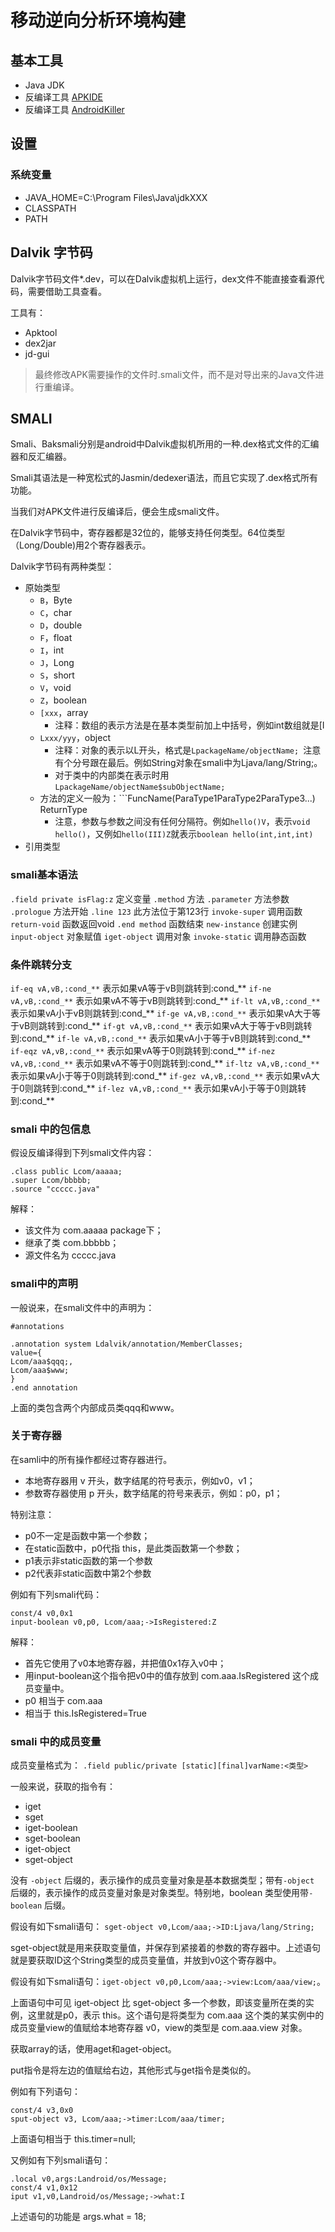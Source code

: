 # 移动逆向分析环境构建

## 基本工具
- Java JDK
- 反编译工具 [APKIDE](https://down.52pojie.cn/Tools/)
- 反编译工具 [AndroidKiller](https://down.52pojie.cn/Tools/)

## 设置
### 系统变量
- JAVA_HOME=C:\Program Files\Java\jdkXXX
- CLASSPATH
- PATH

## Dalvik 字节码

Dalvik字节码文件*.dev，可以在Dalvik虚拟机上运行，dex文件不能直接查看源代码，需要借助工具查看。

工具有：
- Apktool
- dex2jar
- jd-gui

> 最终修改APK需要操作的文件时.smali文件，而不是对导出来的Java文件进行重编译。

## SMALI

Smali、Baksmali分别是android中Dalvik虚拟机所用的一种.dex格式文件的汇编器和反汇编器。

Smali其语法是一种宽松式的Jasmin/dedexer语法，而且它实现了.dex格式所有功能。

当我们对APK文件进行反编译后，便会生成smali文件。

在Dalvik字节码中，寄存器都是32位的，能够支持任何类型。64位类型（Long/Double)用2个寄存器表示。

Dalvik字节码有两种类型：
- 原始类型
  - ```B```，Byte
  - ```C```，char
  - ```D```，double
  - ```F```，float
  - ```I```，int
  - ```J```，Long
  - ```S```，short
  - ```V```，void
  - ```Z```，boolean
  - ```[xxx```，array 
    - 注释：数组的表示方法是在基本类型前加上中括号，例如int数组就是[I
  - ```Lxxx/yyy```，object
    - 注释：对象的表示以L开头，格式是```LpackageName/objectName; ```注意有个分号跟在最后。例如String对象在smali中为Ljava/lang/String;。
    - 对于类中的内部类在表示时用```LpackageName/objectName$subObjectName;```
  - 方法的定义一般为：```FuncName(ParaType1ParaType2ParaType3...) ReturnType
    - 注意，参数与参数之间没有任何分隔符。例如```hello()V```，表示```void hello()```，又例如```hello(III)Z```就表示```boolean hello(int,int,int)```
- 引用类型

### smali基本语法

```.field private isFlag:z``` 定义变量
```.method``` 方法
```.parameter``` 方法参数
```.prologue``` 方法开始
```.line 123``` 此方法位于第123行
```invoke-super``` 调用函数
```return-void``` 函数返回void
```.end method``` 函数结束
```new-instance``` 创建实例
```input-object``` 对象赋值
```iget-object``` 调用对象
```invoke-static``` 调用静态函数

### 条件跳转分支

```if-eq vA,vB,:cond_**``` 表示如果vA等于vB则跳转到:cond_**
```if-ne vA,vB,:cond_**``` 表示如果vA不等于vB则跳转到:cond_**
```if-lt vA,vB,:cond_**``` 表示如果vA小于vB则跳转到:cond_**
```if-ge vA,vB,:cond_**``` 表示如果vA大于等于vB则跳转到:cond_**
```if-gt vA,vB,:cond_**``` 表示如果vA大于等于vB则跳转到:cond_**
```if-le vA,vB,:cond_**``` 表示如果vA小于等于vB则跳转到:cond_**
```if-eqz vA,vB,:cond_**``` 表示如果vA等于0则跳转到:cond_**
```if-nez vA,vB,:cond_**``` 表示如果vA不等于0则跳转到:cond_**
```if-ltz vA,vB,:cond_**``` 表示如果vA小于等于0则跳转到:cond_**
```if-gez vA,vB,:cond_**``` 表示如果vA大于0则跳转到:cond_**
```if-lez vA,vB,:cond_**``` 表示如果vA小于等于0则跳转到:cond_**

### smali 中的包信息

假设反编译得到下列smali文件内容：

```
.class public Lcom/aaaaa;
.super Lcom/bbbbb;
.source "ccccc.java"
```

解释：
- 该文件为 com.aaaaa package下；
- 继承了类 com.bbbbb；
- 源文件名为 ccccc.java

### smali中的声明

一般说来，在smali文件中的声明为：
```
#annotations

.annotation system Ldalvik/annotation/MemberClasses;
value={
Lcom/aaa$qqq;,
Lcom/aaa$www;
}
.end annotation
```
上面的类包含两个内部成员类qqq和www。

### 关于寄存器

在samli中的所有操作都经过寄存器进行。
- 本地寄存器用 v 开头，数字结尾的符号表示，例如v0，v1；
- 参数寄存器使用 p 开头，数字结尾的符号来表示，例如：p0，p1；

特别注意：
- p0不一定是函数中第一个参数；
- 在static函数中，p0代指 this，是此类函数第一个参数；
- p1表示非static函数的第一个参数
- p2代表非static函数中第2个参数

例如有下列smali代码：
```
const/4 v0,0x1
input-boolean v0,p0, Lcom/aaa;->IsRegistered:Z
```

解释：
- 首先它使用了v0本地寄存器，并把值0x1存入v0中；
- 用input-boolean这个指令把v0中的值存放到 com.aaa.IsRegistered 这个成员变量中。
- p0 相当于 com.aaa
- 相当于 this.IsRegistered=True

### smali 中的成员变量

成员变量格式为：
```.field public/private [static][final]varName:<类型>```

一般来说，获取的指令有：
- iget
- sget
- iget-boolean
- sget-boolean
- iget-object
- sget-object

没有 ```-object``` 后缀的，表示操作的成员变量对象是基本数据类型；带有```-object``` 后缀的，表示操作的成员变量对象是对象类型。特别地，boolean 类型使用带```-boolean``` 后缀。

假设有如下smali语句：
```sget-object v0,Lcom/aaa;->ID:Ljava/lang/String;```

sget-object就是用来获取变量值，并保存到紧接着的参数的寄存器中。上述语句就是要获取ID这个String类型的成员变量值，并放到v0这个寄存器中。


假设有如下smali语句：```iget-object v0,p0,Lcom/aaa;->view:Lcom/aaa/view;```。

上面语句中可见 iget-object 比 sget-object 多一个参数，即该变量所在类的实例，这里就是p0，表示 this。这个语句是将类型为 com.aaa 这个类的某实例中的成员变量view的值赋给本地寄存器 v0，view的类型是 com.aaa.view 对象。


获取array的话，使用aget和aget-object。


put指令是将左边的值赋给右边，其他形式与get指令是类似的。

例如有下列语句：
```
const/4 v3,0x0
sput-object v3, Lcom/aaa;->timer:Lcom/aaa/timer;
```

上面语句相当于 this.timer=null;

又例如有下列smali语句：
```
.local v0,args:Landroid/os/Message;
const/4 v1,0x12
iput v1,v0,Landroid/os/Message;->what:I
```

上述语句的功能是 args.what = 18;